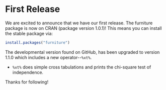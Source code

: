 # First Release

We are excited to announce that we have our first release. The furniture package is now on CRAN (package version 1.0.1)! This means you can install the stable package via:

```r
install.packages("furniture")
```

The developmental version found on GitHub, has been upgraded to version 1.1.0 which includes a new operator--`%xt%`. 

* `%xt%` does simple cross tabulations and prints the chi-square test of independence.

Thanks for following!